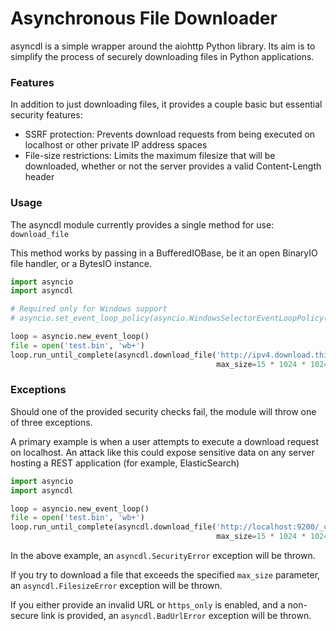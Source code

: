 # Asynchronous File Downloader

asyncdl is a simple wrapper around the aiohttp Python library. Its aim is to simplify the process of securely downloading files in Python applications.

### Features

In addition to just downloading files, it provides a couple basic but essential security features:
* SSRF protection: Prevents download requests from being executed on localhost or other private IP address spaces
* File-size restrictions: Limits the maximum filesize that will be downloaded, whether or not the server provides a valid Content-Length header

### Usage

The asyncdl module currently provides a single method for use: `download_file`

This method works by passing in a BufferedIOBase, be it an open BinaryIO file handler, or a BytesIO instance.

```python
import asyncio
import asyncdl

# Required only for Windows support
# asyncio.set_event_loop_policy(asyncio.WindowsSelectorEventLoopPolicy())

loop = asyncio.new_event_loop()
file = open('test.bin', 'wb+')
loop.run_until_complete(asyncdl.download_file('http://ipv4.download.thinkbroadband.com/10MB.zip', file, loop=loop,
                                              max_size=15 * 1024 * 1024))  # max_size is in bytes

```

### Exceptions

Should one of the provided security checks fail, the module will throw one of three exceptions.

A primary example is when a user attempts to execute a download request on localhost. An attack like this could expose
sensitive data on any server hosting a REST application (for example, ElasticSearch)
```python
import asyncio
import asyncdl

loop = asyncio.new_event_loop()
file = open('test.bin', 'wb+')
loop.run_until_complete(asyncdl.download_file('http://localhost:9200/_cat/indices', file, loop=loop,
                                              max_size=15 * 1024 * 1024))  # max_size is in bytes
```
In the above example, an `asyncdl.SecurityError` exception will be thrown.

If you try to download a file that exceeds the specified `max_size` parameter, an `asyncdl.FilesizeError` exception will be thrown.

If you either provide an invalid URL or `https_only` is enabled, and a non-secure link is provided, an `asyncdl.BadUrlError` exception will be thrown.